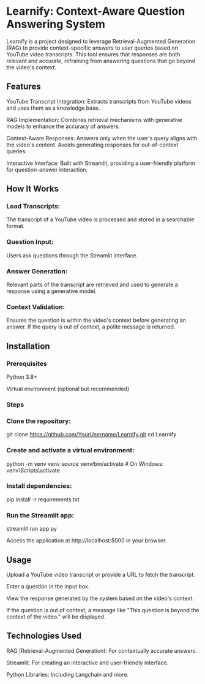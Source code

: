 # Learnify: Context-Aware Question Answering System

Learnify is a project designed to leverage Retrieval-Augmented Generation (RAG) to provide context-specific answers to user queries based on YouTube video transcripts. This tool ensures that responses are both relevant and accurate, refraining from answering questions that go beyond the video's context.

## Features

YouTube Transcript Integration: Extracts transcripts from YouTube videos and uses them as a knowledge base.

RAG Implementation: Combines retrieval mechanisms with generative models to enhance the accuracy of answers.

Context-Aware Responses: Answers only when the user's query aligns with the video's content. Avoids generating responses for out-of-context queries.

Interactive Interface: Built with Streamlit, providing a user-friendly platform for question-answer interaction.

## How It Works

### Load Transcripts:

The transcript of a YouTube video is processed and stored in a searchable format.

### Question Input:

Users ask questions through the Streamlit interface.

### Answer Generation:

Relevant parts of the transcript are retrieved and used to generate a response using a generative model.

### Context Validation:

Ensures the question is within the video's context before generating an answer. If the query is out of context, a polite message is returned.

## Installation

### Prerequisites

Python 3.8+

Virtual environment (optional but recommended)

### Steps

### Clone the repository:

git clone https://github.com/YourUsername/Learnify.git
cd Learnify

### Create and activate a virtual environment:

python -m venv venv
source venv/bin/activate   # On Windows: venv\Scripts\activate

### Install dependencies:

pip install -r requirements.txt

### Run the Streamlit app:

streamlit run app.py

Access the application at http://localhost:5000 in your browser.

## Usage

Upload a YouTube video transcript or provide a URL to fetch the transcript.

Enter a question in the input box.

View the response generated by the system based on the video's context.

If the question is out of context, a message like "This question is beyond the context of the video." will be displayed.

## Technologies Used

RAG (Retrieval-Augmented Generation): For contextually accurate answers.

Streamlit: For creating an interactive and user-friendly interface.

Python Libraries: Including Langchain and more.
